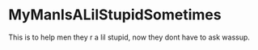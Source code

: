 # MyManIsALilStupidSometimes
This is to help men they r a lil stupid, now they dont have to ask wassup.
